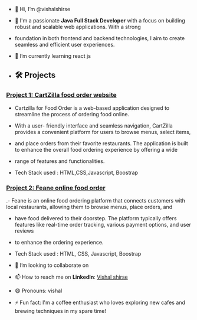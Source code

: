 - 👋 Hi, I’m @vishalshirse
- 👀 I'm a passionate **Java Full Stack Developer** with a focus on building robust and scalable web applications. With a strong
-  foundation in both frontend and backend technologies, I aim to create seamless and efficient user experiences.

- 🌱 I’m currently learning react js
- ## 🛠️ Projects

### [Project 1: CartZilla food order website](https://github.com/vishalshirse/Cartzilla.github.io)
-	Cartzilla for Food Order is a web-based application designed to streamline the process of ordering food online.
-	With a user- friendly interface and seamless navigation, CartZilla provides a convenient platform for users to browse menus, select items,
-	 and place orders from their favorite restaurants. The application is built to enhance the overall food ordering experience by offering a wide
-	 range of features and functionalities.

-	Tech Stack used : HTML,CSS,Javascript, Boostrap



### [Project 2: Feane online food order](https://github.com/vishalshirse/Feane.github.io)
.-	Feane is an online food ordering platform that connects customers with local restaurants, allowing them to browse menus, place orders, and
-	 have food delivered to their doorstep. The platform typically offers features like real-time order tracking, various payment options, and user reviews
-	 to enhance the ordering experience.
  
-	Tech Stack used : HTML, CSS, Javascript,  Boostrap


- 💞️ I’m looking to collaborate on
- 📫 How to reach me on **LinkedIn**: [Vishal shirse](https://www.linkedin.com/in/vishal-shirse-62a203209)
- 😄 Pronouns: vishal
- ⚡ Fun fact: I'm a coffee enthusiast who loves exploring new cafes and brewing techniques in my spare time!


<!---
vishalshirse/vishalshirse is a ✨ special ✨ repository because its `README.md` (this file) appears on your GitHub profile.
You can click the Preview link to take a look at your changes.
--->
